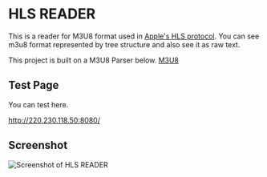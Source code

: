 # HLS READER
This is a reader for M3U8 format used in [Apple's HLS protocol](https://developer.apple.com/streaming/). You can see m3u8 format represented by tree structure and also see it as raw text. 

This project is built on a M3U8 Parser below.
[M3U8](https://github.com/grafov/m3u8)

## Test Page
You can test here.

http://220.230.118.50:8080/

## Screenshot
![Screenshot of HLS READER](https://github.com/jeongmin/hls-reader/blob/master/screenshot.png?raw=true)

